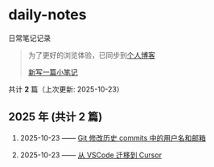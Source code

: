 # daily-notes

日常笔记记录

> 为了更好的浏览体验，已同步到[个人博客](https://wangkuowink.github.io/wk-notes/daily-notes/)
>
> [新写一篇小笔记](https://github.com/wangkuowink/daily-notes/issues/new)

共计 **2** 篇（上次更新: 2025-10-23）

## 2025 年 (共计 2 篇)

1. 2025-10-23 —— [Git 修改历史 commits 中的用户名和邮箱](https://github.com/wangkuowink/daily-notes/issues/2)

2. 2025-10-23 —— [从 VSCode 迁移到 Cursor](https://github.com/wangkuowink/daily-notes/issues/1)
